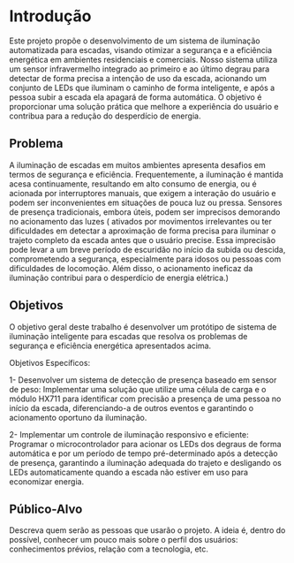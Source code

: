 # Introdução

Este projeto propõe o desenvolvimento de um sistema de iluminação automatizada para escadas, visando otimizar a segurança e a eficiência energética em ambientes residenciais e comerciais. Nosso sistema utiliza um sensor infravermelho integrado ao primeiro e ao último degrau para detectar de forma precisa a intenção de uso da escada, acionando um conjunto de LEDs que iluminam o caminho de forma inteligente, e após a pessoa subir a escada ela apagará de forma automática. O objetivo é proporcionar uma solução prática que melhore a experiência do usuário e contribua para a redução do desperdício de energia.

## Problema

A iluminação de escadas em muitos ambientes apresenta desafios em termos de segurança e eficiência. Frequentemente, a iluminação é mantida acesa continuamente, resultando em alto consumo de energia, ou é acionada por interruptores manuais, que exigem a interação do usuário e podem ser inconvenientes em situações de pouca luz ou pressa. Sensores de presença tradicionais, embora úteis, podem ser imprecisos demorando no acionamento das luzes ( ativados por movimentos irrelevantes ou ter dificuldades em detectar a aproximação de forma precisa para iluminar o trajeto completo da escada antes que o usuário precise. Essa imprecisão pode levar a um breve período de escuridão no início da subida ou descida, comprometendo a segurança, especialmente para idosos ou pessoas com dificuldades de locomoção. Além disso, o acionamento ineficaz da iluminação contribui para o desperdício de energia elétrica.)

## Objetivos

O objetivo geral deste trabalho é desenvolver um protótipo de sistema de iluminação inteligente para escadas que resolva os problemas de segurança e eficiência energética apresentados acima.

Objetivos Específicos:

 1- Desenvolver um sistema de detecção de presença baseado em sensor de peso: Implementar uma solução que utilize uma célula de carga e o módulo HX711 para identificar com precisão a presença de uma pessoa no início da escada, diferenciando-a de outros eventos e garantindo o acionamento oportuno da iluminação.

 2- Implementar um controle de iluminação responsivo e eficiente: Programar o microcontrolador para acionar os LEDs dos degraus de forma automática e por um período de tempo pré-determinado após a detecção de presença, garantindo a iluminação adequada do trajeto e desligando os LEDs automaticamente quando a escada não estiver em uso para economizar energia.

 
## Público-Alvo

Descreva quem serão as pessoas que usarão o projeto. A ideia é, dentro do possível, conhecer um pouco mais sobre o perfil dos usuários: conhecimentos prévios, relação com a tecnologia, etc.
